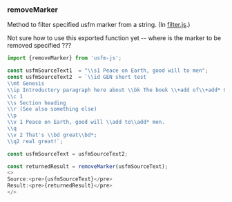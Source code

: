 ### removeMarker

Method to filter specified usfm marker from a string. (In [filter.js](https://github.com/unfoldingWord/usfm-js/blob/develop/src/js/filter.js).)

Not sure how to use this exported function yet -- where is the marker to be removed specified ???

```js
import {removeMarker} from 'usfm-js';

const usfmSourceText1  = "\\s1 Peace on Earth, good will to men";
const usfmSourceText2  = `\\id GEN short test
\\mt Genesis
\\ip Introductory paragraph here about \\bk The book \\+add of\\+add* Genesis\\bk*.
\\c 1
\\s Section heading
\\r (See also something else)
\\p
\\v 1 Peace on Earth, good will \\add to\\add* men.
\\q
\\v 2 That's \\bd great\\bd*;
\\q2 real great!`;

const usfmSourceText = usfmSourceText2;

const returnedResult = removeMarker(usfmSourceText);
<>
Source:<pre>{usfmSourceText}</pre>
Result:<pre>{returnedResult}</pre>
</>
```
